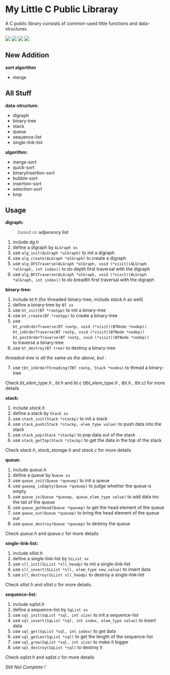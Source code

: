 # My Little C Public Libraray
A C public library consists of common-used little functions and data-structures.

![](https://img.shields.io/badge/Data%20Structure-6-blue.svg)
![](https://img.shields.io/badge/Algorithm-2-green.svg)
[![](https://img.shields.io/badge/License-GPL%20v3-red.svg)](https://github.com/joenahm/MyLittleCPublicLiabrary/blob/master/LICENSE)
![](https://img.shields.io/badge/C++-No-orange.svg)

## New Addition
**sort algorithm**

- merge

## All Stuff
**data-structure:**
- digraph
- binary-tree
- stack
- queue
- sequence-list
- single-link-list

**algorithm:**
- merge-sort
- quick-sort
- binaryInsertion-sort
- bubble-sort
- insertion-sort
- selection-sort
- kmp

## Usage
**digraph:**
> based on **adjacency list**

1. include *dg.h*
2. define a digraph by `ALGraph xx`
3. use `alg_init(ALGraph *alGraph)` to init a digraph
4. use `alg_create(ALGraph *alGraph)` to create a digraph
5. use `alg_DFSTraverse(ALGraph *alGraph, void (*visit)(ALGraph *alGraph, int index))` to do depth first traversal with the digraph
6. use `alg_BFSTraverse(ALGraph *alGraph, void (*visit)(ALGraph *alGraph, int index))` to do breadth first traversal with the digraph

**binary-tree:**
1. include *bt.h* (for threaded-binary-tree, include *stack.h* as well)
2. define a binary-tree by `BT xx`
3. use `bt_init(BT *rootpp)` to init a binary-tree
4. use `bt_create(BT *rootpp)` to create a binary-tree
5. use <br>
`bt_preOrderTraverse(BT rootp, void (*visit)(BTNode *nodep))`<br>
 `bt_inOrderTraverse(BT rootp, void (*visit)(BTNode *nodep))`<br>
  `bt_postOrderTraverse(BT rootp, void (*visit)(BTNode *nodep))`<br>
  to traverse a binary-tree
6. use `bt_destroy(BT tree)` to destroy a binary-tree

*threaded-tree is all the same as the above, but :*

7. use `tbt_inOrderThreading(TBT rootp, Stack *nodes)` to thread a binary-tree

Check *bt_elem_type.h* , *bt.h* and *bt.c* (*tbt_elem_type.h* , *tbt.h* , *tbt.c*) for more details

**stack:**
1. include *stack.h*
2. define a stack by `Stack xx`
3. use `stack_init(Stack *stackp)` to init a stack
4. use `stack_push(Stack *stackp, elem_type value)` to push data into the stack
5. use `stack_pop(Stack *stackp)` to pop data out of the stack
6. use `stack_getTop(Stack *stackp)` to get the data in the top of the stack

Check *stack.h*, *stack_storage.h* and *stack.c* for more details

**queue:**
1. include *queue.h*
2. define a queue by `Queue xx` 
3. use `queue_init(Queue *queuep)` to init a queue
4. use `queuep_isEmpty(Queue *queuep)` to judge whether the queue is empty
5. use `queue_in(Queue *queuep, queue_elem_type value)` to add data ino the tail of the queue
6. use `queue_getHead(Queue *queuep)` to get the head element of the queue
7. use `queue_out(Queue *queuep)` to bring the head element of the queue out
8. use `queue_destroy(Queue *queuep)` to destroy the queue 

Check *queue.h* and *queue.c* for more details

**single-link-list:**
1. include *sllist.h*
2. define a single-link-list by `SLList xx`
3. use `sll_init(SLList *sll_headp)` to init a single-link-list
4. use `sll_insert(SLList *sll, elem_type new_value)` to insert data
5. use `sll_destroy(SLList sll_headp)` to destroy a single-link-list

Check *sllist.h* and *sllist.c* for more details.

**sequence-list:**
1. include *sqlist.h*
2. define a sequence-list by `SqList xx`
3. use `sql_init(SqList *sql, int size)` to init a sequence-list
4. use `sql_insert(SqList *sql, int index, elem_type value)` to insert data
5. use `sql_get(SqList *sql, int index)` to get data
6. use `sql_getLen(SqList *sql)` to get the length of the sequence-list
7. use `sql_grow(SqList *sql, int size)` to make it bigger
8. use `sql_destroy(SqList *sql)` to destroy it

Check *sqlist.h* and *sqlist.c* for more details

*Still Not Complete !*
